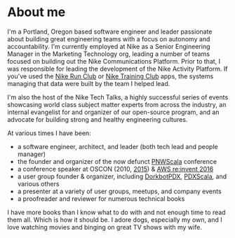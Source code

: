 # About me

I'm a Portland, Oregon based software engineer and leader passionate about building great engineering teams with a focus on autonomy and accountability. I'm currently employed at Nike as a Senior Engineering Manager in the Marketing Technology org, leading a number of teams focused on building out the Nike Communications Platform. Prior to that, I was responsible for leading the development of the Nike Activity Platform. If you've used the [Nike Run Club](https://www.nike.com/us/en_us/c/running/nike-run-club) or [Nike Training Club](https://www.nike.com/us/en_us/c/nike-plus/training-app) apps, the systems managing that data were built by the team I helped lead.

I'm also the host of the Nike Tech Talks, a highly successful series of events showcasing world class subject matter experts from across the industry, an internal evangelist for and organizer of our open-source program, and an advocate for building strong and healthy engineering cultures.

At various times I have been:

* a software engineer, architect, and leader (both tech lead and people manager)
* the founder and organizer of the now defunct [PNWScala](http://pnwscala.org/) conference
* a conference speaker at OSCON (2010, [2015](https://youtu.be/-LiQCpPj8RM)) & [AWS re:invent 2016](https://youtu.be/7R5FLvr-aBE)
* a user group founder & organizer, including [DorkbotPDX](http://dorkbotpdx.org/), [PDXScala](https://www.meetup.com/PDXScala/), and various others
* a presenter at a variety of user groups, meetups, and company events
* a proofreader and reviewer for numerous technical books

I have more books than I know what to do with and not enough time to read them all. Which is how it should be. I adore dogs, especially my own, and I love watching movies and binging on great TV shows with my wife.